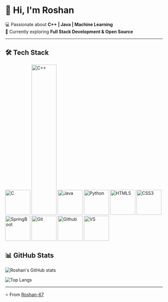 # 👋 Hi, I'm Roshan  

💻 Passionate about **C++ | Java | Machine Learning**  
🌱 Currently exploring **Full Stack Development & Open Source**  

---

## 🛠 Tech Stack

<p align="left">
  <img src="https://img.shields.io/badge/C-A8B9CC?logo=c&logoColor=white" alt="C" width="80" height="80"/>
  <img src="https://img.shields.io/badge/C++-00599C?logo=cplusplus&logoColor=white" alt="C++" width="80" height="480"/>
  <img src="https://img.shields.io/badge/Java-ED8B00?logo=java&logoColor=white" alt="Java" width="80" height="80"/>
  <img src="https://img.shields.io/badge/Python-3776AB?logo=python&logoColor=white" alt="Python" width="80" height="80"/>
  <img src="https://img.shields.io/badge/-E34F26?logo=html5&logoColor=white" alt="HTML5" width="80" height="80"/>
  <img src="https://img.shields.io/badge/-1572B6?logo=css3&logoColor=white" alt="CSS3" width="80" height="80"/>
  <img src="https://img.shields.io/badge/SpringBoot-6DB33F?logo=springboot&logoColor=white" alt="SpringBoot" width="80" height="80"/>
  <img src="https://img.shields.io/badge/Git-F05032?logo=git&logoColor=white" alt="Git" width="80" height="80"/>
  <img src="https://img.shields.io/badge/GitHub-181717?logo=github&logoColor=white" alt="Github" width="80" height="80"/>
  <img src="https://img.shields.io/badge/VS%20Code-0078d7?logo=visualstudiocode&logoColor=white" alt="VS" width="80" height="80"/>
</p>

## 📊 GitHub Stats  
![Roshan's GitHub stats](https://github-readme-stats.vercel.app/api?username=Roshan-67&show_icons=true&theme=radical)  

![Top Langs](https://github-readme-stats.vercel.app/api/top-langs/?username=Roshan-67&layout=compact&theme=radical)  

---

⭐️ From [Roshan-67](https://github.com/Roshan-67)
